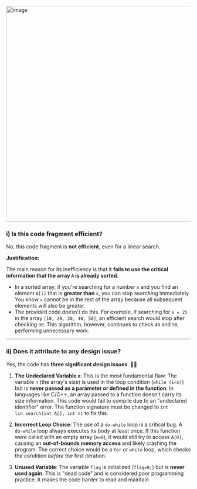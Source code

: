 <img width="714" height="588" alt="image" src="https://github.com/user-attachments/assets/082d5661-4d35-44e2-971b-aed5487492f1" />


### i) Is this code fragment efficient?

No, this code fragment is **not efficient**, even for a linear search.

**Justification:**

The main reason for its inefficiency is that it **fails to use the critical information that the array `A` is already sorted**.

* In a sorted array, if you're searching for a number `x` and you find an element `A[i]` that is **greater than** `x`, you can stop searching immediately. You know `x` cannot be in the rest of the array because all subsequent elements will also be greater.
* The provided code doesn't do this. For example, if searching for `x = 25` in the array `[10, 20, 30, 40, 50]`, an efficient search would stop after checking `30`. This algorithm, however, continues to check `40` and `50`, performing unnecessary work.

---
### ii) Does it attribute to any design issue?

Yes, the code has **three significant design issues**. 🧑‍💻

1.  **The Undeclared Variable `n`**: This is the most fundamental flaw. The variable `n` (the array's size) is used in the loop condition (`while (i<n)`) but is **never passed as a parameter or defined in the function**. In languages like C/C++, an array passed to a function doesn't carry its size information. This code would fail to compile due to an "undeclared identifier" error. The function signature must be changed to `int lin_search(int A[], int n)` to fix this.

2.  **Incorrect Loop Choice**: The use of a `do-while` loop is a critical bug. A `do-while` loop always executes its body at least once. If this function were called with an empty array (`n=0`), it would still try to access `A[0]`, causing an **out-of-bounds memory access** and likely crashing the program. The correct choice would be a `for` or `while` loop, which checks the condition *before* the first iteration.

3.  **Unused Variable**: The variable `flag` is initialized (`flag=0;`) but is **never used again**. This is "dead code" and is considered poor programming practice. It makes the code harder to read and maintain.
